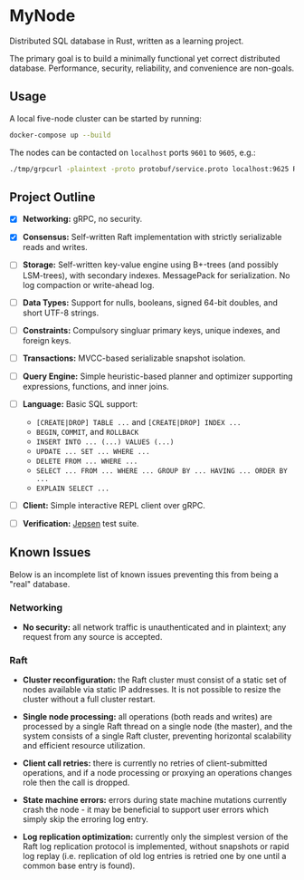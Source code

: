 # MyNode

Distributed SQL database in Rust, written as a learning project.

The primary goal is to build a minimally functional yet correct distributed database. Performance, security, reliability, and convenience are non-goals.

## Usage

A local five-node cluster can be started by running:

```sh
docker-compose up --build
```

The nodes can be contacted on `localhost` ports `9601` to `9605`, e.g.:

```sh
./tmp/grpcurl -plaintext -proto protobuf/service.proto localhost:9625 RpcService/Status
```

## Project Outline

- [x] **Networking:** gRPC, no security.

- [x] **Consensus:** Self-written Raft implementation with strictly serializable reads and writes.

- [ ] **Storage:** Self-written key-value engine using B+-trees (and possibly LSM-trees), with secondary indexes. MessagePack for serialization. No log compaction or write-ahead log.

- [ ] **Data Types:** Support for nulls, booleans, signed 64-bit doubles, and short UTF-8 strings.

- [ ] **Constraints:** Compulsory singluar primary keys, unique indexes, and foreign keys.

- [ ] **Transactions:** MVCC-based serializable snapshot isolation.

- [ ] **Query Engine:** Simple heuristic-based planner and optimizer supporting expressions, functions, and inner joins.

- [ ] **Language:** Basic SQL support:

  - `[CREATE|DROP] TABLE ...` and `[CREATE|DROP] INDEX ...`
  - `BEGIN`, `COMMIT`, and `ROLLBACK`
  - `INSERT INTO ... (...) VALUES (...)`
  - `UPDATE ... SET ... WHERE ...`
  - `DELETE FROM ... WHERE ...`
  - `SELECT ... FROM ... WHERE ... GROUP BY ... HAVING ... ORDER BY ...`
  - `EXPLAIN SELECT ...`

- [ ] **Client:** Simple interactive REPL client over gRPC.

- [ ] **Verification:** [Jepsen](https://github.com/jepsen-io/jepsen) test suite.

## Known Issues

Below is an incomplete list of known issues preventing this from being a "real" database.

### Networking

- **No security:** all network traffic is unauthenticated and in plaintext; any request from any source is accepted.

### Raft

- **Cluster reconfiguration:** the Raft cluster must consist of a static set of nodes available via static IP addresses. It is not possible to resize the cluster without a full cluster restart.

- **Single node processing:** all operations (both reads and writes) are processed by a single Raft thread on a single node (the master), and the system consists of a single Raft cluster, preventing horizontal scalability and efficient resource utilization.

- **Client call retries:** there is currently no retries of client-submitted operations, and if a node processing or proxying an operations changes role then the call is dropped.

- **State machine errors:** errors during state machine mutations currently crash the node - it may be beneficial to support user errors which simply skip the erroring log entry.

- **Log replication optimization:** currently only the simplest version of the Raft log replication protocol is implemented, without snapshots or rapid log replay (i.e. replication of old log entries is retried one by one until a common base entry is found).
